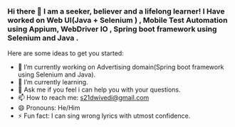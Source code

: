 ### Hi there 👋 I am a seeker, believer and a lifelong learner! I Have worked on Web UI(Java + Selenium ) , Mobile Test Automation using Appium, WebDriver IO , Spring boot framework using Selenium and Java .


Here are some ideas to get you started:

- 🔭 I’m currently working on Advertising domain(Spring boot framework using Selenium and Java).
- 🌱 I’m currently learning.
- 💬 Ask me if you feel i can help you with your questions.
- 📫 How to reach me: s21dwivedi@gmail.com
- 😄 Pronouns: He/Him
- ⚡ Fun fact: I can sing wrong lyrics with utmost confidence.

